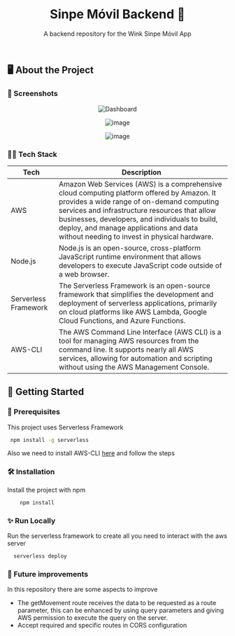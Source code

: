 <div align="center">


  <h1>Sinpe Móvil Backend 📱</h1>
  
  <p>
    A backend repository for the Wink Sinpe Móvil App
  </p>
     
</div>

<br />
  
<!-- About the Project -->
## 🖥 About the Project


<!-- Screenshots -->
### 📸 Screenshots

<div align="center"> 
  
  ![Dashboard](https://github.com/user-attachments/assets/cbcc5380-4531-480a-b8c6-cf415c47dabc)
  
  ![image](https://github.com/user-attachments/assets/a10c2aed-cd39-46e3-bbe9-17373334b12b)

  ![image](https://github.com/user-attachments/assets/5ae693cd-fa54-4084-be29-9877b9d1214c)

</div>


<!-- TechStack -->
### 🧑‍💻 Tech Stack

| Tech             | Description                                                                |
| ----------------- | ------------------------------------------------------------------ |
| AWS | Amazon Web Services (AWS) is a comprehensive cloud computing platform offered by Amazon. It provides a wide range of on-demand computing services and infrastructure resources that allow businesses, developers, and individuals to build, deploy, and manage applications and data without needing to invest in physical hardware. |
| Node.js | Node.js is an open-source, cross-platform JavaScript runtime environment that allows developers to execute JavaScript code outside of a web browser. |
| Serverless Framework | The Serverless Framework is an open-source framework that simplifies the development and deployment of serverless applications, primarily on cloud platforms like AWS Lambda, Google Cloud Functions, and Azure Functions. |
| AWS-CLI | The AWS Command Line Interface (AWS CLI) is a tool for managing AWS resources from the command line. It supports nearly all AWS services, allowing for automation and scripting without using the AWS Management Console. |

<!-- Getting Started -->
## 	🧰 Getting Started

<!-- Prerequisites -->
### 🔩 Prerequisites

This project uses Serverless Framework

```bash
 npm install -g serverless
```

Also we need to install AWS-CLI [here](https://aws.amazon.com/es/cli/) and follow the steps

<!-- Installation -->
### 🛠️ Installation

Install the project with npm

```bash
    npm install
```
   
<!-- Run Locally -->
### ✨ Run Locally

Run the serverless framework to create all you need to interact with the aws server

```bash
  serverless deploy
```



<!-- Run Locally -->
### 🚀 Future improvements

In this repository there are some aspects to improve

- The getMovement route receives the data to be requested as a route parameter, this can be enhanced by using query parameters and giving AWS permission to execute the query on the server.
- Accept required and specific routes in CORS configuration



